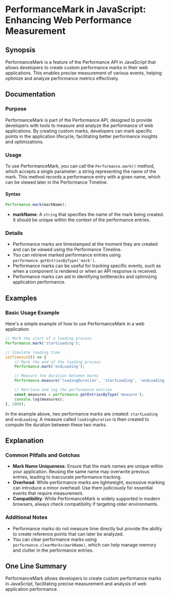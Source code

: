 <!--
Meta Description: # PerformanceMark in JavaScript: Enhancing Web Performance Measurement ## Synopsis PerformanceMark is a feature of the Performance API in JavaScript t...
Meta Keywords: performance, marks, mark, can, performancemark
-->

# PerformanceMark in JavaScript: Enhancing Web Performance Measurement

## Synopsis
PerformanceMark is a feature of the Performance API in JavaScript that allows developers to create custom performance marks in their web applications. This enables precise measurement of various events, helping optimize and analyze performance metrics effectively.

## Documentation

### Purpose
PerformanceMark is part of the Performance API, designed to provide developers with tools to measure and analyze the performance of web applications. By creating custom marks, developers can mark specific points in the application lifecycle, facilitating better performance insights and optimizations.

### Usage
To use PerformanceMark, you can call the `Performance.mark()` method, which accepts a single parameter: a string representing the name of the mark. This method records a performance entry with a given name, which can be viewed later in the Performance Timeline.

#### Syntax
```javascript
Performance.mark(markName);
```

- **markName**: A `string` that specifies the name of the mark being created. It should be unique within the context of the performance entries.

### Details
- Performance marks are timestamped at the moment they are created and can be viewed using the Performance Timeline.
- You can retrieve marked performance entries using `performance.getEntriesByType('mark')`.
- Performance marks can be useful for tracking specific events, such as when a component is rendered or when an API response is received.
- Performance marks can aid in identifying bottlenecks and optimizing application performance.

## Examples

### Basic Usage Example
Here's a simple example of how to use PerformanceMark in a web application:

```javascript
// Mark the start of a loading process
Performance.mark('startLoading');

// Simulate loading time
setTimeout(() => {
    // Mark the end of the loading process
    Performance.mark('endLoading');

    // Measure the duration between marks
    Performance.measure('loadingDuration', 'startLoading', 'endLoading');

    // Retrieve and log the performance entries
    const measures = performance.getEntriesByType('measure');
    console.log(measures);
}, 2000);
```

In the example above, two performance marks are created: `startLoading` and `endLoading`. A measure called `loadingDuration` is then created to compute the duration between these two marks.

## Explanation

### Common Pitfalls and Gotchas
- **Mark Name Uniqueness**: Ensure that the mark names are unique within your application. Reusing the same name may overwrite previous entries, leading to inaccurate performance tracking.
- **Overhead**: While performance marks are lightweight, excessive marking can introduce a minor overhead. Use them judiciously for essential events that require measurement.
- **Compatibility**: While PerformanceMark is widely supported in modern browsers, always check compatibility if targeting older environments.

### Additional Notes
- Performance marks do not measure time directly but provide the ability to create reference points that can later be analyzed.
- You can clear performance marks using `performance.clearMarks(markName)`, which can help manage memory and clutter in the performance entries.

## One Line Summary
PerformanceMark allows developers to create custom performance marks in JavaScript, facilitating precise measurement and analysis of web application performance.